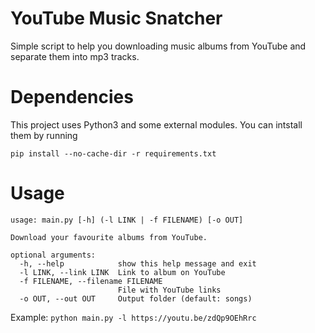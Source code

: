 # YouTube Music Snatcher

Simple script to help you downloading music albums from YouTube and separate them into mp3 tracks.

# Dependencies

This project uses Python3 and some external modules. You can intstall them by running

```
pip install --no-cache-dir -r requirements.txt
```

# Usage

```
usage: main.py [-h] (-l LINK | -f FILENAME) [-o OUT]

Download your favourite albums from YouTube.

optional arguments:
  -h, --help            show this help message and exit
  -l LINK, --link LINK  Link to album on YouTube
  -f FILENAME, --filename FILENAME
                        File with YouTube links
  -o OUT, --out OUT     Output folder (default: songs)
```

Example: ```python main.py -l https://youtu.be/zdQp9OEhRrc```
